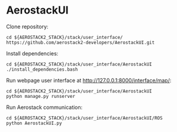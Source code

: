 # AerostackUI

Clone repository:
```
cd ${AEROSTACK2_STACK}/stack/user_interface/
https://github.com/aerostack2-developers/AerostackUI.git
```

Install dependencies:
```
cd ${AEROSTACK2_STACK}/stack/user_interface/AerostackUI
./install_dependencies.bash
```

Run webpage user interface at http://127.0.0.1:8000/interface/map/:
```
cd ${AEROSTACK2_STACK}/stack/user_interface/AerostackUI
python manage.py runserver
```

Run Aerostack communication:
```
cd ${AEROSTACK2_STACK}/stack/user_interface/AerostackUI/ROS
python AerostackUI.py
```
